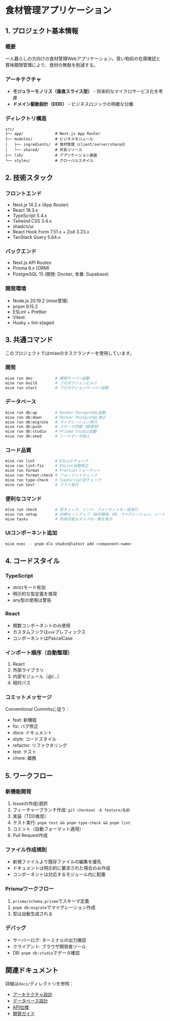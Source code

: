 # 食材管理アプリケーション

## 1. プロジェクト基本情報

### 概要

一人暮らしの方向けの食材管理Webアプリケーション。買い物前の在庫確認と賞味期限管理により、食材の無駄を削減する。

### アーキテクチャ

- **モジュラーモノリス（垂直スライス型）** - 将来的なマイクロサービス化を考慮
- **ドメイン駆動設計（DDD）** - ビジネスロジックの明確な分離

### ディレクトリ構造

```
src/
├── app/              # Next.js App Router
├── modules/          # ビジネスモジュール
│   ├── ingredients/  # 食材管理（client/server/shared）
│   └── shared/       # 共有リソース
├── lib/              # アプリケーション基盤
└── styles/           # グローバルスタイル
```

## 2. 技術スタック

### フロントエンド

- Next.js 14.2.x (App Router)
- React 18.3.x
- TypeScript 5.4.x
- Tailwind CSS 3.4.x
- shadcn/ui
- React Hook Form 7.51.x + Zod 3.23.x
- TanStack Query 5.64.x

### バックエンド

- Next.js API Routes
- Prisma 6.x (ORM)
- PostgreSQL 15 (開発: Docker, 本番: Supabase)

### 開発環境

- Node.js 20.19.2 (mise管理)
- pnpm 9.15.2
- ESLint + Prettier
- Vitest
- Husky + lint-staged

## 3. 共通コマンド

このプロジェクトではmiseのタスクランナーを使用しています。

### 開発

```bash
mise run dev          # 開発サーバー起動
mise run build        # プロダクションビルド
mise run start        # プロダクションサーバー起動
```

### データベース

```bash
mise run db:up        # Docker PostgreSQL起動
mise run db:down      # Docker PostgreSQL停止
mise run db:migrate   # マイグレーション実行
mise run db:push      # スキーマ同期（開発用）
mise run db:studio    # Prisma Studio起動
mise run db:seed      # シードデータ投入
```

### コード品質

```bash
mise run lint         # ESLintチェック
mise run lint:fix     # ESLint自動修正
mise run format       # Prettierフォーマット
mise run format:check # フォーマットチェック
mise run type-check   # TypeScript型チェック
mise run test         # テスト実行
```

### 便利なコマンド

```bash
mise run check        # 型チェック、リント、フォーマットを一括実行
mise run setup        # 初期セットアップ（依存関係、DB、マイグレーション、シード）
mise tasks            # 利用可能なタスクの一覧を表示
```

### UIコンポーネント追加

```bash
mise exec -- pnpm dlx shadcn@latest add <component-name>
```

## 4. コードスタイル

### TypeScript

- strictモード有効
- 明示的な型定義を推奨
- any型の使用は警告

### React

- 関数コンポーネントのみ使用
- カスタムフックは`use`プレフィックス
- コンポーネントはPascalCase

### インポート順序（自動整理）

1. React
2. 外部ライブラリ
3. 内部モジュール（@/...）
4. 相対パス

### コミットメッセージ

Conventional Commitsに従う：

- feat: 新機能
- fix: バグ修正
- docs: ドキュメント
- style: コードスタイル
- refactor: リファクタリング
- test: テスト
- chore: 雑務

## 5. ワークフロー

### 新機能開発

1. Issueの作成/選択
2. フィーチャーブランチ作成: `git checkout -b feature/名前`
3. 実装（TDD推奨）
4. テスト実行: `pnpm test && pnpm type-check && pnpm lint`
5. コミット（自動フォーマット適用）
6. Pull Request作成

### ファイル作成規則

- 新規ファイルより既存ファイルの編集を優先
- ドキュメントは明示的に要求された場合のみ作成
- コンポーネントは対応するモジュール内に配置

### Prismaワークフロー

1. `prisma/schema.prisma`でスキーマ定義
2. `pnpm db:migrate`でマイグレーション作成
3. 型は自動生成される

### デバッグ

- サーバーログ: ターミナルの出力確認
- クライアント: ブラウザ開発者ツール
- DB: `pnpm db:studio`でデータ確認

## 関連ドキュメント

詳細は`docs/`ディレクトリを参照：

- [アーキテクチャ設計](./docs/ARCHITECTURE.md)
- [データベース設計](./docs/DATABASE_DESIGN.md)
- [API仕様](./docs/API_SPECIFICATION.md)
- [開発ガイド](./docs/DEVELOPMENT_GUIDE.md)
